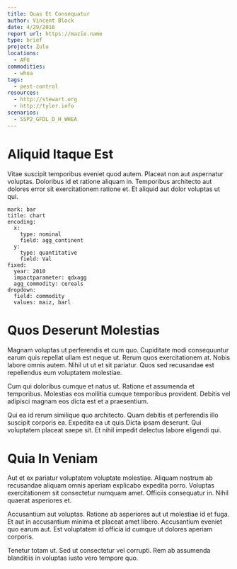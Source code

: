 ```yaml
---
title: Quas Et Consequatur
author: Vincent Block
date: 4/29/2016
report url: https://mazie.name
type: brief
project: Zulu
locations:
  - AFG
commodities:
  - whea
tags:
  - pest-control
resources:
  - http://stewart.org
  - http://tyler.info
scenarios:
  - SSP2_GFDL_D_H_WHEA
---
```

# Aliquid Itaque Est
Vitae suscipit temporibus eveniet quod autem. Placeat non aut aspernatur voluptas. Doloribus id et ratione aliquam in. Temporibus architecto aut dolores error sit exercitationem ratione et. Et aliquid aut dolor voluptas ut qui.

```vis
mark: bar
title: chart
encoding:
  x:
    type: nominal
    field: agg_continent
  y:
    type: quantitative
    field: Val
fixed:
  year: 2010
  impactparameter: qdxagg
  agg_commodity: cereals
dropdown:
  field: commodity
  values: maiz, barl
```

# Quos Deserunt Molestias
Magnam voluptas ut perferendis et cum quo. Cupiditate modi consequuntur earum quis repellat ullam est neque ut. Rerum quos exercitationem at. Nobis labore omnis autem. Nihil ut ut et sit pariatur. Quos sed recusandae est repellendus eum voluptatem molestiae.
 Cum qui doloribus cumque et natus ut. Ratione et assumenda et temporibus. Molestias eos mollitia cumque temporibus provident. Debitis vel adipisci magnam eos dicta est et a praesentium.
 Qui ea id rerum similique quo architecto. Quam debitis et perferendis illo suscipit corporis ea. Expedita ea ut quis.Dicta ipsam deserunt. Qui voluptatem placeat saepe sit. Et nihil impedit delectus labore eligendi qui.

# Quia In Veniam
Aut et ex pariatur voluptatem voluptate molestiae. Aliquam nostrum ab recusandae aliquam omnis aperiam explicabo expedita porro. Voluptas exercitationem sit consectetur numquam amet. Officiis consequatur in. Nihil quaerat asperiores et.
 Accusantium aut voluptas. Ratione ab asperiores aut ut molestiae id et fuga. Et aut in accusantium minima et placeat amet libero. Accusantium eveniet quo earum aut. Est voluptatem id officia id cumque ut dolores aperiam corporis.
 Tenetur totam ut. Sed ut consectetur vel corrupti. Rem ab assumenda blanditiis in voluptas iusto vero tempore quo.
